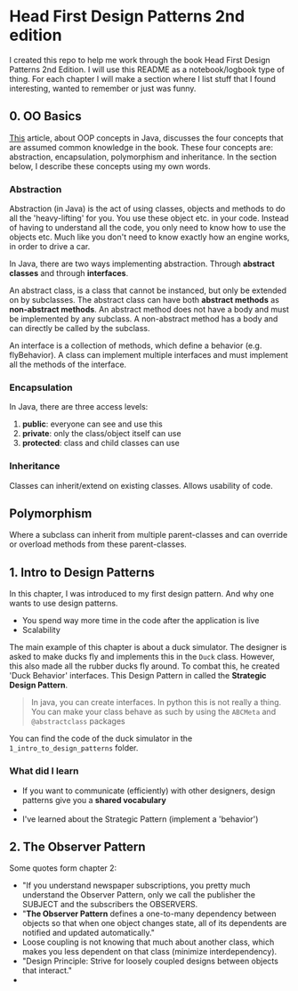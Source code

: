 # Head First Design Patterns 2nd edition

I created this repo to help me work through the book Head First Design Patterns 2nd Edition.
I will use this README as a notebook/logbook type of thing.
For each chapter I will make a section where I list stuff that I found interesting, wanted to remember or just was funny.

## 0. OO Basics

[This](https://stackify.com/oops-concepts-in-java/) article, about OOP concepts in Java, discusses the four concepts that are assumed common knowledge in the book.
These four concepts are: abstraction, encapsulation, polymorphism and inheritance.
In the section below, I describe these concepts using my own words.

### Abstraction

Abstraction (in Java) is the act of using classes, objects and methods to do all the 'heavy-lifting' for you.
You use these object etc. in your code.
Instead of having to understand all the code, you only need to know how to use the objects etc.
Much like you don't need to know exactly how an engine works, in order to drive a car.

In Java, there are two ways implementing abstraction.
Through __abstract classes__ and through __interfaces__.

An abstract class, is a class that cannot be instanced, but only be extended on by subclasses.
The abstract class can have both __abstract methods__ as __non-abstract methods__.
An abstract method does not have a body and must be implemented by any subclass.
A non-abstract method has a body and can directly be called by the subclass.

An interface is a collection of methods, which define a behavior (e.g. flyBehavior).
A class can implement multiple interfaces and must implement all the methods of the interface.

### Encapsulation

In Java, there are three access levels:

1. __public__: everyone can see and use this
2. __private__: only the class/object itself can use
3. __protected__: class and child classes can use

### Inheritance

Classes can inherit/extend on existing classes.
Allows usability of code.

## Polymorphism

Where a subclass can inherit from multiple parent-classes and can override or overload methods from these parent-classes.


## 1. Intro to Design Patterns

In this chapter, I was introduced to my first design pattern.
And why one wants to use design patterns.

- You spend way more time in the code after the application is live
- Scalability

The main example of this chapter is about a duck simulator.
The designer is asked to make ducks fly and implements this in the `Duck` class.
However, this also made all the rubber ducks fly around.
To combat this, he created 'Duck Behavior' interfaces.
This Design Pattern in called the **Strategic Design Pattern**.

> In java, you can create interfaces. 
> In python this is not really a thing. 
> You can make your class behave as such by using the `ABCMeta` and `@abstractclass` packages

You can find the code of the duck simulator in the `1_intro_to_design_patterns` folder.

### What did I learn

- If you want to communicate (efficiently) with other designers, design patterns give you a __shared vocabulary__
- 
- I've learned about the Strategic Pattern (implement a 'behavior')

## 2. The Observer Pattern

Some quotes form chapter 2:

- "If you understand newspaper subscriptions, you pretty much understand the Observer Pattern, only we call the publisher the SUBJECT and the subscribers the OBSERVERS.
- "__The Observer Pattern__ defines a one-to-many dependency between objects so that when one object changes state, all of its dependents are notified and updated automatically."
- Loose coupling is not knowing that much about another class, which makes you less dependent on that class (minimize interdependency).
- "Design Principle: Strive for loosely coupled designs between objects that interact."
- 

